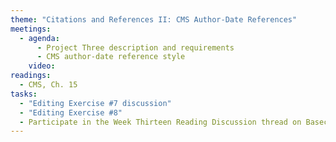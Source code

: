 ```yaml
---
theme: "Citations and References II: CMS Author-Date References"
meetings:
  - agenda:
      - Project Three description and requirements
      - CMS author-date reference style
    video:
readings:
  - CMS, Ch. 15
tasks:
  - "Editing Exercise #7 discussion"
  - "Editing Exercise #8"
  - Participate in the Week Thirteen Reading Discussion thread on Basecamp
---
```

